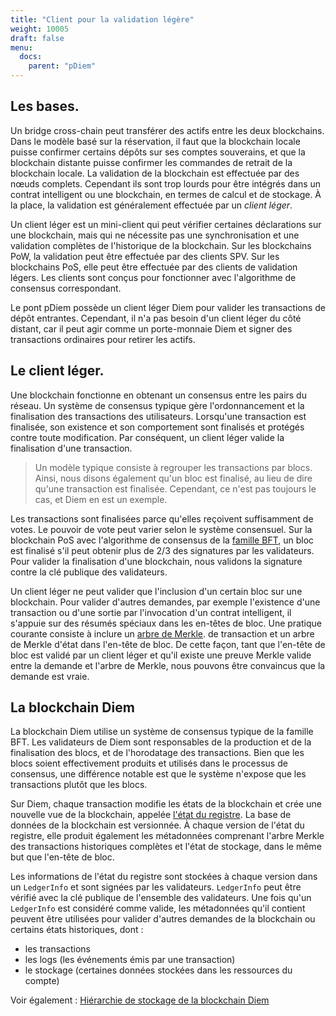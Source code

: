 ```yaml
---
title: "Client pour la validation légère"
weight: 10005
draft: false
menu:
  docs:
    parent: "pDiem"
---
```


## Les bases.

Un bridge cross-chain peut transférer des actifs entre les deux blockchains. Dans le modèle basé sur la réservation, il faut que la blockchain locale puisse confirmer certains dépôts sur ses comptes souverains, et que la blockchain distante puisse confirmer les commandes de retrait de la blockchain locale. La validation de la blockchain est effectuée par des nœuds complets. Cependant ils sont trop lourds pour être intégrés dans un contrat intelligent ou une blockchain, en termes de calcul et de stockage. À la place, la validation est généralement effectuée par un *client léger*.

Un client léger est un mini-client qui peut vérifier certaines déclarations sur une blockchain, mais qui ne nécessite pas une synchronisation et une validation complètes de l'historique de la blockchain. Sur les blockchains PoW, la validation peut être effectuée par des clients SPV. Sur les blockchains PoS, elle peut être effectuée par des clients de validation légers. Les clients sont conçus pour fonctionner avec l'algorithme de consensus correspondant.

Le pont pDiem possède un client léger Diem pour valider les transactions de dépôt entrantes. Cependant, il n'a pas besoin d'un client léger du côté distant, car il peut agir comme un porte-monnaie Diem et signer des transactions ordinaires pour retirer les actifs.

## Le client léger.

Une blockchain fonctionne en obtenant un consensus entre les pairs du réseau. Un système de consensus typique gère l'ordonnancement et la finalisation des transactions des utilisateurs. Lorsqu'une transaction est finalisée, son existence et son comportement sont finalisés et protégés contre toute modification. Par conséquent, un client léger valide la finalisation d'une transaction.

> Un modèle typique consiste à regrouper les transactions par blocs. Ainsi, nous disons également qu'un bloc est finalisé, au lieu de dire qu'une transaction est finalisée. Cependant, ce n'est pas toujours le cas, et Diem en est un exemple.

Les transactions sont finalisées parce qu'elles reçoivent suffisamment de votes. Le pouvoir de vote peut varier selon le système consensuel. Sur la blockchain PoS avec l'algorithme de consensus de la [famille BFT](https://fr.wikipedia.org/wiki/Panne_byzantine), un bloc est finalisé s'il peut obtenir plus de 2/3 des signatures par les validateurs. Pour valider la finalisation d'une blockchain, nous validons la signature contre la clé publique des validateurs.

Un client léger ne peut valider que l'inclusion d'un certain bloc sur une blockchain. Pour valider d'autres demandes, par exemple l'existence d'une transaction ou d'une sortie par l'invocation d'un contrat intelligent, il s'appuie sur des résumés spéciaux dans les en-têtes de bloc. Une pratique courante consiste à inclure un [arbre de Merkle](https://fr.wikipedia.org/wiki/Arbre_de_Merkle#:~:text=En%20informatique%20et%20en%20cryptographie,par%20Ralph%20Merkle%20en%201979). de transaction et un arbre de Merkle d'état dans l'en-tête de bloc. De cette façon, tant que l'en-tête de bloc est validé par un client léger et qu'il existe une preuve Merkle valide entre la demande et l'arbre de Merkle, nous pouvons être convaincus que la demande est vraie.

## La blockchain Diem

La blockchain Diem utilise un système de consensus typique de la famille BFT. Les validateurs de Diem sont responsables de la production et de la finalisation des blocs, et de l'horodatage des transactions. Bien que les blocs soient effectivement produits et utilisés dans le processus de consensus, une différence notable est que le système n'expose que les transactions plutôt que les blocs.

Sur Diem, chaque transaction modifie les états de la blockchain et crée une nouvelle vue de la blockchain, appelée [l'état du registre](https://developers.diem.com/docs/core/diem-protocol#transactions-and-states). La base de données de la blockchain est versionnée. À chaque version de l'état du registre, elle produit également les métadonnées comprenant l'arbre Merkle des transactions historiques complètes et l'état de stockage, dans le même but que l'en-tête de bloc.

Les informations de l'état du registre sont stockées à chaque version dans un `LedgerInfo` et sont signées par les validateurs. `LedgerInfo` peut être vérifié avec la clé publique de l'ensemble des validateurs. Une fois qu'un `LedgerInfo` est considéré comme valide, les métadonnées qu'il contient peuvent être utilisées pour valider d'autres demandes de la blockchain ou certains états historiques, dont :

- les transactions
- les logs (les événements émis par une transaction)
- le stockage (certaines données stockées dans les ressources du compte)

Voir également : [Hiérarchie de stockage de la blockchain Diem](https://github.com/diem/diem/tree/master/storage)
